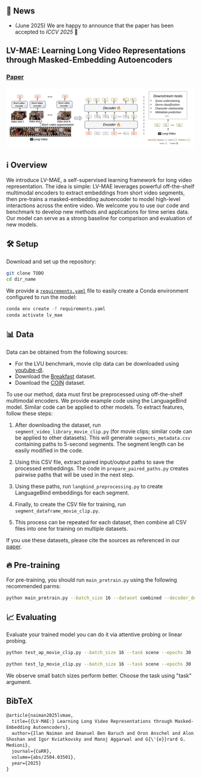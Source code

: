 ## 📰 News
- (June 2025) We are happy to announce that the paper has been accepted to *ICCV 2025* 🌺

## LV-MAE: Learning Long Video Representations through Masked-Embedding Autoencoders

### [Paper](https://arxiv.org/pdf/2504.03501)
![lvmae_arch](assets/lvmae_arch.png)
## ℹ️ Overview
We introduce LV-MAE, a self-supervised learning framework for long video representation. The idea is simple: LV-MAE leverages powerful off-the-shelf multimodal encoders to extract embeddings from short video segments, then pre-trains a masked-embedding autoencoder to model high-level interactions across the entire video.
We welcome you to use our code and benchmark to develop new methods and applications for time series data.
Our model can serve as a strong baseline for comparison and evaluation of new models.

## 🛠️ Setup
Download and set up the repository:
```bash
git clone TODO
cd dir_name
```

We provide a [`requirements.yaml`](requirements.yaml) file to easily create a Conda environment configured to run the model:
```bash
conda env create -f requirements.yaml
conda activate lv_mae
```
## 📊 Data

Data can be obtained from the following sources:
- For the LVU benchmark, movie clip data can be downloaded using [youtube-dl](https://pypi.org/project/youtube_dl/).
- Download the [Breakfast](https://serre-lab.clps.brown.edu/resource/breakfast-actions-dataset/) dataset.
- Download the [COIN](https://coin-dataset.github.io/) dataset.

To use our method, data must first be preprocessed using off-the-shelf multimodal encoders. We provide example code using the LanguageBind model. Similar code can be applied to other models. To extract features, follow these steps:

1. After downloading the dataset, run `segment_video_library_movie_clip.py` (for movie clips; similar code can be applied to other datasets). This will generate `segments_metadata.csv` containing paths to 5-second segments. The segment length can be easily modified in the code.

2. Using this CSV file, extract paired input/output paths to save the processed embeddings. The code in `prepare_paired_paths.py` creates pairwise paths that will be used in the next step.

3. Using these paths, run `langbind_preprocessing.py` to create LanguageBind embeddings for each segment.

4. Finally, to create the CSV file for training, run `segment_dataframe_movie_clip.py`.

5. This process can be repeated for each dataset, then combine all CSV files into one for training on multiple datasets.

If you use these datasets, please cite the sources as referenced in our [paper](https://arxiv.org/pdf/2504.03501).


## 🔥 Pre-training

For pre-training, you should run `main_pretrain.py` using the following recommended parms:

```bash
python main_pretrain.py --batch_size 16 --dataset combined --decoder_depth 8 --decoder_embed_dim 512 --decoder_num_heads 16 --depth 32 --epochs 151 --input_size 1024 --mask_ratio .5 --num_heads 16 --num_patches 256 --distributed --world_size 8 --masking_strategy
```

## 📈 Evaluating
Evaluate your trained model you can do it via attentive probing or linear probing.

```bash
python test_ap_movie_clip.py --batch_size 16 --task scene --epochs 30 --lr 3e-4
```
```bash
python test_lp_movie_clip.py --batch_size 16 --task scene --epochs 30 --lr 3e-4 
```
We observe small batch sizes perform better. Choose the task using "task" argument.

## BibTeX
```
@article{naiman2025lvmae,
  title={{LV-MAE:} Learning Long Video Representations through Masked-Embedding Autoencoders},
  author={Ilan Naiman and Emanuel Ben Baruch and Oron Anschel and Alon Shoshan and Igor Kviatkovsky and Manoj Aggarwal and G{\'{e}}rard G. Medioni},
  journal={CoRR},
  volume={abs/2504.03501},
  year={2025}
}
```



